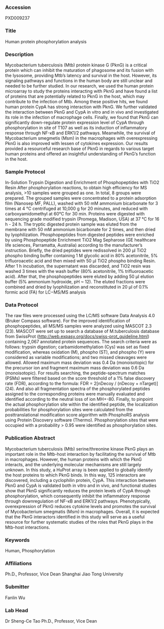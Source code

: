 ### Accession
PXD009237

### Title
Human protein phosphorylation analysis

### Description
Mycobacterium tuberculosis (Mtb) protein kinase G (PknG) is a critical protein which can inhibit the maturation of phagosome and its fusion with the lysosome, providing Mtb’s latency and survival in the host. However, its signaling pathways and functions in the human body are still unclear and needed to be further studied. In our research, we used the human protein microarray to study the proteins interacting with PknG and have found a list of proteins that are potentially related to PknG in the host, which may contribute to the infection of Mtb. Among these positive hits, we found human protein CypA has strong interaction with PknG. We further validated the interaction between PknG and CypA in vitro and in vivo and investigated its role in the infection of macrophage cells. Finally, we found that PknG can significantly down-regulate protein expression level of CypA through phosphorylation in site of T107 as well as its induction of inflammatory response through NF-κB and ERK1/2 pathways. Meanwhile, the survival of Mycobacterium smegmetis (Msm) in the macrophages with overexpressing PknG is also improved with lessen of cytokines expression. Our results provided a resourceful research base of PknG in regards to various target human proteins and offered an insightful understanding of PknG’s function in the host.

### Sample Protocol
In-Solution Trypsin Digestion and Enrichment of Phosphopeptides with TiO2 Resin After phosphorylation reactions, to obtain high efficiency for MS analysis, >10 samples were grouped as one. In total, 8 groups were prepared. The grouped samples were concentrated to a protein adsorption film (Nanosep MF, PALL), washed with 50 mM ammonium bicarbonate for 3 times at 4 ℃ centrifuged at 10,000 g for 20 minutes, and reduced with carboxyamidomethyl at 60℃ for 30 min. Proteins were digested with sequencing grade modified trypsin (Promega, Madison, USA) at 37 °C for 16 h - 24 h. The tryptic digested protein sample was eluted from the membrane with 50 mM ammonium bicarbonate for 2 times, and then dried by lyophilization. Phosphopeptides from digested peptides were enriched by using Phosphopeptide Enrichment TiO2 Mag Sepharose (GE healthcare life sciences, Parramatta, Australia) according to the manufacturer’s instruction. Briefly, the dried peptides were redissolved in 200 μl TiO2 phospho binding buffer containing 1 M glycolic acid in 80% acetonitrile, 5% trifluoroacetic acid and then mixed with 50 μl TiO2 phospho binding Resin. After 1 h incubation, the supernatant was discarded, and TiO2 resin was washed 3 times with the wash buffer (80% acetonitrile, 1% trifluoroacetic acid). After that, the phosphopeptides were eluted by adding 50 μl elution buffer (5% ammonium hydroxide, pH ~ 12). The eluted fractions were combined and dried by lyophilization and reconstituted in 20 μl of 0.1% formic acid (FA) for LC−MS/MS analysis

### Data Protocol
The raw files were processed using the LC/MS software Data Analysis 4.0 (Bruker Compass software). For the improved identification of phosphopeptides, all MS/MS samples were analyzed using MASCOT 2.3 (23). MASCOT were set up to search a database of M.tuberculosis database from SwissProt (http://web.expasy.org/docs/swiss-prot_guideline.html) containing 2,067 annotated protein sequences. The search criteria were as follows: trypsin digestion; carbamidomethylation (Cys) was set as fixed modification, whereas oxidation (M), phospho (ST), and phospho (Y) were considered as variable modifications; and two missed cleavages were allowed. Allowed maximum mass deviation was 0.4 Da (monoisotopic) for the precursor ion and fragment maximum mass deviation was 0.6 Da (monoisotopic). For results searching, the peptide-spectrum matches (PSMs) were filtered based on the score threshold of a 1% false discovery rate (FDR), according to the formula: FDR = 2[nDecoy / (nDecoy + nTarget)] (24). And also all fragmentation spectra of the phosphorylated peptides assigned to the corresponding proteins were manually evaluated and identified according to the neutral loss of ion MH+-80. Finally, to pinpoint the actual phosphorylation site within the identified peptide, the localization probabilities for phosphorylation sites were calculated from the posttranslational modification score algorithm with PhosphoRS analysis using Protein Discovery software (Thermo). Phosphorylation sites that were occupied with a probability > 0.95 were identified as phosphorylation sites.

### Publication Abstract
Mycobacterium tuberculosis (Mtb) serine/threonine kinase PknG plays an important role in the Mtb-host interaction by facilitating the survival of Mtb in macrophages. However, the human proteins with which the PknG interacts, and the underlying molecular mechanisms are still largely unknown. In this study, a HuProt array is been applied to globally identify the host proteins to which PknG binds. In this way, 125 interactors are discovered, including a cyclophilin protein, CypA. This interaction between PknG and CypA is validated both in vitro and in vivo, and functional studies show that PknG significantly reduces the protein levels of CypA through phosphorylation, which consequently inhibit the inflammatory response through downregulation of NF-&#x3ba;B and ERK1/2 pathways. Phenotypically, overexpression of PknG reduces cytokine levels and promotes the survival of Mycobacterium smegmatis (Msm) in macrophages. Overall, it is expected that the PknG interactors identified in this study will serve as a useful resource for further systematic studies of the roles that PknG plays in the Mtb-host interactions.

### Keywords
Human, Phosphorylation

### Affiliations
Ph.D., Professor, Vice Dean
Shanghai Jiao Tong University

### Submitter
Fanlin Wu

### Lab Head
Dr Sheng-Ce Tao
Ph.D., Professor, Vice Dean


